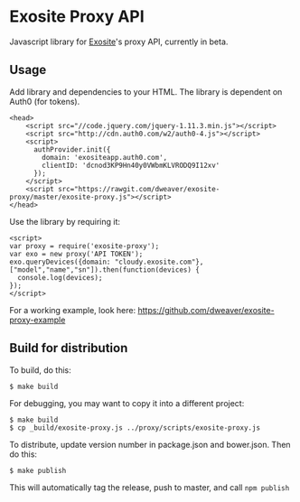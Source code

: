# Exosite Proxy API

Javascript library for [Exosite](http://exosite.com)'s proxy API, currently in beta.

## Usage

Add library and dependencies to your HTML. The library is dependent on Auth0 (for tokens).

```
<head>
    <script src="//code.jquery.com/jquery-1.11.3.min.js"></script>
    <script src="http://cdn.auth0.com/w2/auth0-4.js"></script>
    <script>
      authProvider.init({
        domain: 'exositeapp.auth0.com',
        clientID: 'dcnod3KP9Hn40y0VWbmKLVRODQ9I12xv'
      });
    </script>
    <script src="https://rawgit.com/dweaver/exosite-proxy/master/exosite-proxy.js"></script>
</head>
```

Use the library by requiring it:

```
<script>
var proxy = require('exosite-proxy');
var exo = new proxy('API TOKEN');
exo.queryDevices({domain: "cloudy.exosite.com"}, ["model","name","sn"]).then(function(devices) {
  console.log(devices);
});
</script>
```

For a working example, look here: https://github.com/dweaver/exosite-proxy-example


## Build for distribution

To build, do this:

```
$ make build
```

For debugging, you may want to copy it into a different project:
```
$ make build
$ cp _build/exosite-proxy.js ../proxy/scripts/exosite-proxy.js
```

To distribute, update version number in package.json and bower.json. Then do this:

```
$ make publish
```

This will automatically tag the release, push to master, and call `npm publish`
